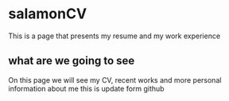 # salamonCV
This is a page that presents my resume and my work experience

## what are we going to see
On this page we will see my CV, recent works and more personal information about me
this is update form github
